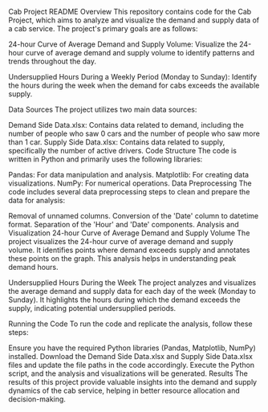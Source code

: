 Cab Project README
Overview
This repository contains code for the Cab Project, which aims to analyze and visualize the demand and supply data of a cab service. The project's primary goals are as follows:

24-hour Curve of Average Demand and Supply Volume: Visualize the 24-hour curve of average demand and supply volume to identify patterns and trends throughout the day.

Undersupplied Hours During a Weekly Period (Monday to Sunday): Identify the hours during the week when the demand for cabs exceeds the available supply.

Data Sources
The project utilizes two main data sources:

Demand Side Data.xlsx: Contains data related to demand, including the number of people who saw 0 cars and the number of people who saw more than 1 car.
Supply Side Data.xlsx: Contains data related to supply, specifically the number of active drivers.
Code Structure
The code is written in Python and primarily uses the following libraries:

Pandas: For data manipulation and analysis.
Matplotlib: For creating data visualizations.
NumPy: For numerical operations.
Data Preprocessing
The code includes several data preprocessing steps to clean and prepare the data for analysis:

Removal of unnamed columns.
Conversion of the 'Date' column to datetime format.
Separation of the 'Hour' and 'Date' components.
Analysis and Visualization
24-hour Curve of Average Demand and Supply Volume
The project visualizes the 24-hour curve of average demand and supply volume. It identifies points where demand exceeds supply and annotates these points on the graph. This analysis helps in understanding peak demand hours.

Undersupplied Hours During the Week
The project analyzes and visualizes the average demand and supply data for each day of the week (Monday to Sunday). It highlights the hours during which the demand exceeds the supply, indicating potential undersupplied periods.

Running the Code
To run the code and replicate the analysis, follow these steps:

Ensure you have the required Python libraries (Pandas, Matplotlib, NumPy) installed.
Download the Demand Side Data.xlsx and Supply Side Data.xlsx files and update the file paths in the code accordingly.
Execute the Python script, and the analysis and visualizations will be generated.
Results
The results of this project provide valuable insights into the demand and supply dynamics of the cab service, helping in better resource allocation and decision-making.
